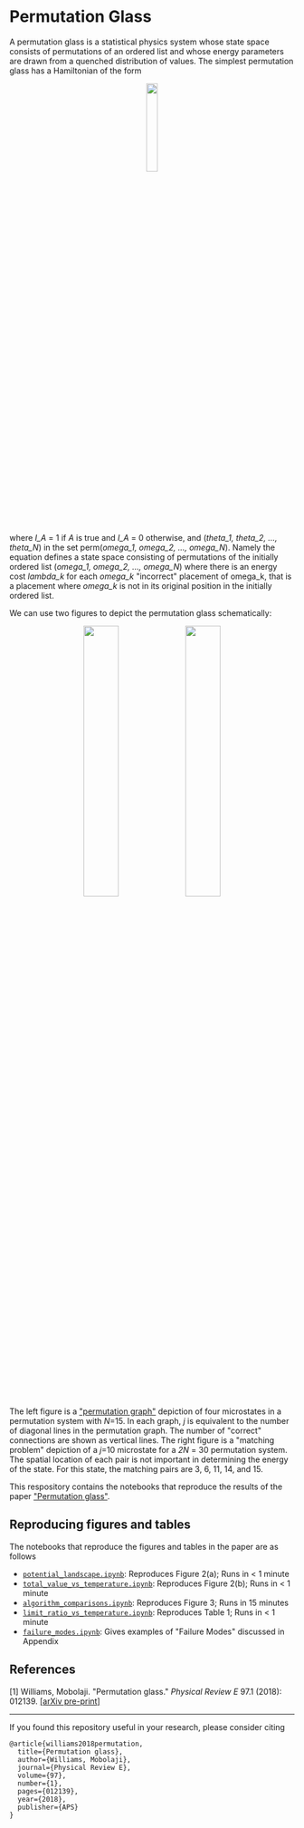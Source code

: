 # Permutation Glass

A permutation glass is a statistical physics system whose state space consists of permutations of an ordered list and whose energy parameters are drawn from a quenched distribution of values. The simplest permutation glass has a Hamiltonian of the form

<p align="center">
<img src = "https://user-images.githubusercontent.com/8810308/113522608-fd638b80-956f-11eb-9f6d-18d583e246c2.png" width = "20%">
  </p>
  
 where _I_A_ = 1 if _A_ is true and _I_A_ = 0 otherwise, and (_theta_1, theta_2, ..., theta_N_) in the set perm(_omega_1, omega_2, ..., omega_N_). Namely the equation defines a state space consisting of permutations of the initially ordered list (_omega_1, omega_2, ..., omega_N_) where there is an energy cost _lambda_k_ for each _omega_k_ "incorrect" placement of omega_k, that is a placement where _omega_k_ is not in its original position in the initially ordered list. 
 
We can use two figures to depict the permutation glass schematically:

<p align="center">
<img align = "center" src = "https://user-images.githubusercontent.com/8810308/113324254-e8bf9300-92e4-11eb-8323-002351b793c7.png" width = "35%" padding = 50px>
  <img align = "center" src = "https://user-images.githubusercontent.com/8810308/113324506-2fad8880-92e5-11eb-971e-29c5a2a34ab9.png" width = "35%" padding = "50px">
</p>

The left figure is a ["permutation graph"](https://en.wikipedia.org/wiki/Permutation_graph) depiction of four microstates in a permutation system with _N_=15. In each graph, _j_ is equivalent to the number of diagonal lines in the permutation graph. The number of "correct" connections are shown as vertical lines. The right figure is a "matching problem" depiction of a _j_=10 microstate for a _2N_ = 30 permutation system. The spatial location of each pair is not important in determining the energy of the state. For this state, the matching pairs are 3, 6, 11, 14, and 15. 
 
 This respository contains the notebooks that reproduce the results of the paper ["Permutation glass"](https://arxiv.org/pdf/1801.03231.pdf).


## Reproducing figures and tables

The notebooks that reproduce the figures and tables in the paper are as follows

- [`potential_landscape.ipynb`](https://github.com/mowillia/largeNKP/blob/main/potential_landscape.ipynb): Reproduces Figure 2(a); Runs in < 1 minute
- [`total_value_vs_temperature.ipynb`](https://github.com/mowillia/largeNKP/blob/main/total_value_vs_temperature.ipynb): Reproduces Figure 2(b); Runs in < 1 minute
- [`algorithm_comparisons.ipynb`](https://github.com/mowillia/largeNKP/blob/main/algorithm_comparisons.ipynb): Reproduces Figure 3; Runs in 15 minutes
- [`limit_ratio_vs_temperature.ipynb`](https://github.com/mowillia/largeNKP/blob/main/limit_ratio_vs_temperature.ipynb): Reproduces Table 1; Runs in < 1 minute
- [`failure_modes.ipynb`](https://github.com/mowillia/largeNKP/blob/main/failure_modes.ipynb): Gives examples of "Failure Modes" discussed in Appendix


## References
[1] Williams, Mobolaji. "Permutation glass." *Physical Review E* 97.1 (2018): 012139. [[arXiv pre-print]](https://arxiv.org/pdf/1801.03231.pdf)

---

If you found this repository useful in your research, please consider citing
```
@article{williams2018permutation,
  title={Permutation glass},
  author={Williams, Mobolaji},
  journal={Physical Review E},
  volume={97},
  number={1},
  pages={012139},
  year={2018},
  publisher={APS}
}
```
